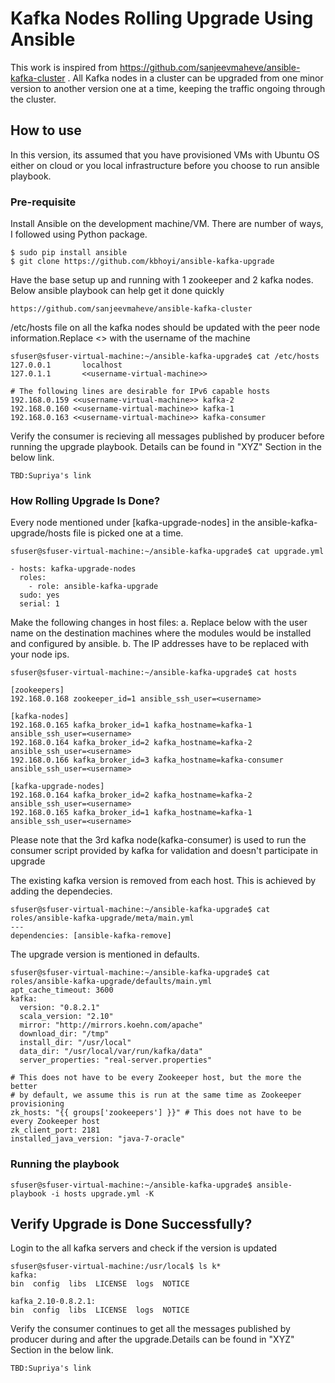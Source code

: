 # Kafka Nodes Rolling Upgrade Using Ansible

This work is inspired from https://github.com/sanjeevmaheve/ansible-kafka-cluster . All Kafka nodes in a cluster can be upgraded from one minor version  to another version one at a time, keeping the traffic ongoing through the cluster. 

## How to use

In this version, its assumed that you have provisioned VMs with Ubuntu OS either on cloud or you local infrastructure before you choose to run ansible playbook.

### Pre-requisite

Install Ansible on the development machine/VM. There are number of ways, I followed using Python package.

```
$ sudo pip install ansible
$ git clone https://github.com/kbhoyi/ansible-kafka-upgrade
```

Have the base setup up and running with 1 zookeeper and 2 kafka nodes. Below ansible playbook can help get it done quickly

```
https://github.com/sanjeevmaheve/ansible-kafka-cluster
```

/etc/hosts file on all the kafka nodes should be updated with the peer node information.Replace <<username-virtual-machine>> with the username of the machine

```
sfuser@sfuser-virtual-machine:~/ansible-kafka-upgrade$ cat /etc/hosts
127.0.0.1       localhost
127.0.1.1       <<username-virtual-machine>>

# The following lines are desirable for IPv6 capable hosts
192.168.0.159 <<username-virtual-machine>> kafka-2
192.168.0.160 <<username-virtual-machine>> kafka-1
192.168.0.163 <<username-virtual-machine>> kafka-consumer

```

Verify the consumer is recieving all messages published by producer before running the upgrade playbook. Details can be found in "XYZ" Section in the below link.

```
TBD:Supriya's link
```

### How Rolling Upgrade Is Done?

Every node mentioned under [kafka-upgrade-nodes] in the ansible-kafka-upgrade/hosts file is picked one at a time.

```
sfuser@sfuser-virtual-machine:~/ansible-kafka-upgrade$ cat upgrade.yml 

- hosts: kafka-upgrade-nodes 
  roles:
    - role: ansible-kafka-upgrade
  sudo: yes
  serial: 1
```

Make the following changes in host files:
  a. Replace <username> below with the user name on the destination machines where the modules would be installed and configured by ansible. 
  b. The IP addresses have to be replaced with your node ips.

```
sfuser@sfuser-virtual-machine:~/ansible-kafka-upgrade$ cat hosts

[zookeepers]
192.168.0.168 zookeeper_id=1 ansible_ssh_user=<username>

[kafka-nodes]
192.168.0.165 kafka_broker_id=1 kafka_hostname=kafka-1 ansible_ssh_user=<username>
192.168.0.164 kafka_broker_id=2 kafka_hostname=kafka-2 ansible_ssh_user=<username>
192.168.0.166 kafka_broker_id=3 kafka_hostname=kafka-consumer ansible_ssh_user=<username>

[kafka-upgrade-nodes]
192.168.0.164 kafka_broker_id=2 kafka_hostname=kafka-2 ansible_ssh_user=<username>
192.168.0.165 kafka_broker_id=1 kafka_hostname=kafka-1 ansible_ssh_user=<username>
```

Please note that the 3rd kafka node(kafka-consumer) is used to run the consumer script provided by kafka for validation and doesn't participate in upgrade

The existing kafka version is removed from each host. This is achieved by adding the dependecies.

```
sfuser@sfuser-virtual-machine:~/ansible-kafka-upgrade$ cat roles/ansible-kafka-upgrade/meta/main.yml 
---
dependencies: [ansible-kafka-remove]
```

The upgrade version is mentioned in defaults.

```
sfuser@sfuser-virtual-machine:~/ansible-kafka-upgrade$ cat roles/ansible-kafka-upgrade/defaults/main.yml 
apt_cache_timeout: 3600
kafka:
  version: "0.8.2.1"
  scala_version: "2.10"
  mirror: "http://mirrors.koehn.com/apache"
  download_dir: "/tmp"
  install_dir: "/usr/local"
  data_dir: "/usr/local/var/run/kafka/data"
  server_properties: "real-server.properties"

# This does not have to be every Zookeeper host, but the more the better
# by default, we assume this is run at the same time as Zookeeper provisioning
zk_hosts: "{{ groups['zookeepers'] }}" # This does not have to be every Zookeeper host
zk_client_port: 2181
installed_java_version: "java-7-oracle"
```

### Running the playbook

```
sfuser@sfuser-virtual-machine:~/ansible-kafka-upgrade$ ansible-playbook -i hosts upgrade.yml -K
```

## Verify Upgrade is Done Successfully? 

Login to the all kafka servers and check if the version is updated

```
sfuser@sfuser-virtual-machine:/usr/local$ ls k*
kafka:
bin  config  libs  LICENSE  logs  NOTICE

kafka_2.10-0.8.2.1:
bin  config  libs  LICENSE  logs  NOTICE
```

Verify the consumer continues to get all the messages published by producer during and after the upgrade.Details can be found in "XYZ" Section in the below link.

```
TBD:Supriya's link
```
